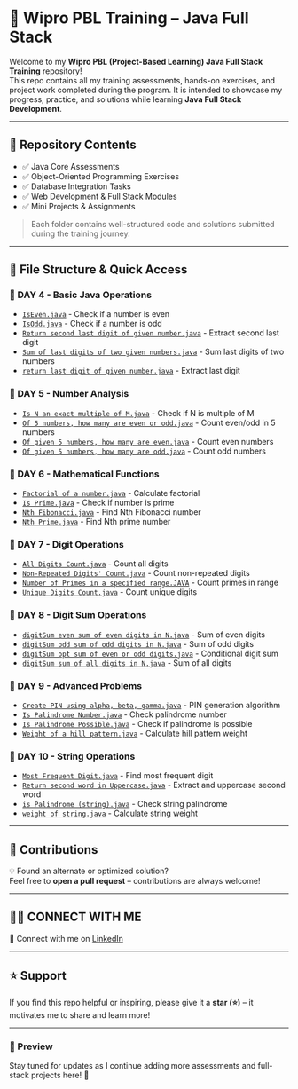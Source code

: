 # 🚀 Wipro PBL Training – Java Full Stack

Welcome to my **Wipro PBL (Project-Based Learning) Java Full Stack Training** repository!  
This repo contains all my training assessments, hands-on exercises, and project work completed during the program. It is intended to showcase my progress, practice, and solutions while learning **Java Full Stack Development**.

---

## 📂 Repository Contents
- ✅ Java Core Assessments  
- ✅ Object-Oriented Programming Exercises  
- ✅ Database Integration Tasks  
- ✅ Web Development & Full Stack Modules  
- ✅ Mini Projects & Assignments  

> Each folder contains well-structured code and solutions submitted during the training journey.

---

## 📁 File Structure & Quick Access

### 📅 DAY 4 - Basic Java Operations
- [`IsEven.java`](DAY%204/IsEven.java) - Check if a number is even
- [`IsOdd.java`](DAY%204/IsOdd.java) - Check if a number is odd
- [`Return second last digit of given number.java`](DAY%204/Return%20second%20last%20digit%20of%20given%20number.java) - Extract second last digit
- [`Sum of last digits of two given numbers.java`](DAY%204/Sum%20of%20last%20digits%20of%20two%20given%20numbers.java) - Sum last digits of two numbers
- [`return last digit of given number.java`](DAY%204/return%20last%20digit%20of%20given%20number.java) - Extract last digit

### 📅 DAY 5 - Number Analysis
- [`Is N an exact multiple of M.java`](DAY%205/Is%20N%20an%20exact%20multiple%20of%20M.java) - Check if N is multiple of M
- [`Of 5 numbers, how many are even or odd.java`](DAY%205/Of%205%20numbers,%20how%20many%20are%20even%20or%20odd.java) - Count even/odd in 5 numbers
- [`Of given 5 numbers, how many are even.java`](DAY%205/Of%20given%205%20numbers,%20how%20many%20are%20even.java) - Count even numbers
- [`Of given 5 numbers, how many are odd.java`](DAY%205/Of%20given%205%20numbers,%20how%20many%20are%20odd.java) - Count odd numbers

### 📅 DAY 6 - Mathematical Functions
- [`Factorial of a number.java`](DAY6/Factorial%20of%20a%20number.java) - Calculate factorial
- [`Is Prime.java`](DAY6/Is%20Prime.java) - Check if number is prime
- [`Nth Fibonacci.java`](DAY6/Nth%20Fibonacci.java) - Find Nth Fibonacci number
- [`Nth Prime.java`](DAY6/Nth%20Prime.java) - Find Nth prime number

### 📅 DAY 7 - Digit Operations
- [`All Digits Count.java`](DAY%207/All%20Digits%20Count.java) - Count all digits
- [`Non-Repeated Digits' Count.java`](DAY%207/Non-Repeated%20Digits'%20Count.java) - Count non-repeated digits
- [`Number of Primes in a specified range.JAVA`](DAY%207/Number%20of%20Primes%20in%20a%20specified%20range.JAVA) - Count primes in range
- [`Unique Digits Count.java`](DAY%207/Unique%20Digits%20Count.java) - Count unique digits

### 📅 DAY 8 - Digit Sum Operations
- [`digitSum even sum of even digits in N.java`](DAY%208/digitSum%20even%20sum%20of%20even%20digits%20in%20N.java) - Sum of even digits
- [`digitSum odd sum of odd digits in N.java`](DAY%208/digitSum%20odd%20sum%20of%20odd%20digits%20in%20N.java) - Sum of odd digits
- [`digitSum opt sum of even or odd digits.java`](DAY%208/digitSum%20opt%20sum%20of%20even%20or%20odd%20digits.java) - Conditional digit sum
- [`digitSum sum of all digits in N.java`](DAY%208/digitSum%20sum%20of%20all%20digits%20in%20N.java) - Sum of all digits

### 📅 DAY 9 - Advanced Problems
- [`Create PIN using alpha, beta, gamma.java`](DAY%209/Create%20PIN%20using%20alpha,%20beta,%20gamma.java) - PIN generation algorithm
- [`Is Palindrome Number.java`](DAY%209/Is%20Palindrome%20Number.java) - Check palindrome number
- [`Is Palindrome Possible.java`](DAY%209/Is%20Palindrome%20Possible.java) - Check if palindrome is possible
- [`Weight of a hill pattern.java`](DAY%209/Weight%20of%20a%20hill%20pattern.java) - Calculate hill pattern weight

### 📅 DAY 10 - String Operations
- [`Most Frequent Digit.java`](DAY%2010/Most%20Frequent%20Digit.java) - Find most frequent digit
- [`Return second word in Uppercase.java`](DAY%2010/Return%20second%20word%20in%20Uppercase.java) - Extract and uppercase second word
- [`is Palindrome (string).java`](DAY%2010/is%20Palindrome%20(string).java) - Check string palindrome
- [`weight of string.java`](DAY%2010/weight%20of%20string.java) - Calculate string weight

---

## 🔄 Contributions
💡 Found an alternate or optimized solution?  
Feel free to **open a pull request** – contributions are always welcome!  

---

## 👨‍💻 CONNECT WITH ME 

📌 Connect with me on [LinkedIn](https://www.linkedin.com/in/manideep-reddy-eevuri-661659268/)  

---

## ⭐ Support
If you find this repo helpful or inspiring, please give it a **star (⭐)** – it motivates me to share and learn more!  

---

### 📸 Preview
Stay tuned for updates as I continue adding more assessments and full-stack projects here! 🚀
